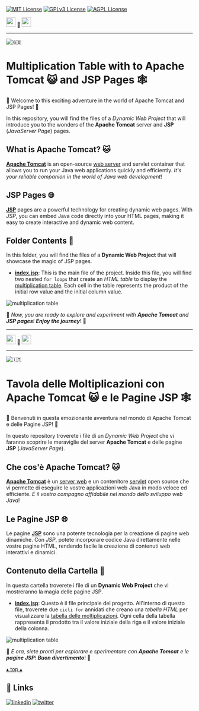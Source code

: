 [![MIT License](https://img.shields.io/badge/License-MIT-green.svg)](https://choosealicense.com/licenses/mit/)
[![GPLv3 License](https://img.shields.io/badge/License-GPL%20v3-yellow.svg)](https://opensource.org/licenses/)
[![AGPL License](https://img.shields.io/badge/license-AGPL-blue.svg)](http://www.gnu.org/licenses/agpl-3.0)

<a name="TOP"></a>

<a href="#IT"><img style="height:25px" src="https://em-content.zobj.net/thumbs/60/whatsapp/352/flag-italy_1f1ee-1f1f9.png" /></a>
🤍
<a href="#EN"><img style="height:25px" src="https://em-content.zobj.net/thumbs/60/whatsapp/352/flag-united-kingdom_1f1ec-1f1e7.png" /></a>

<hr />


![🇬🇧](https://em-content.zobj.net/thumbs/60/whatsapp/352/flag-united-kingdom_1f1ec-1f1e7.png) <a name="EN"></a>
# Multiplication Table with to Apache Tomcat 😺 and JSP Pages 🕸️

🌟 Welcome to this exciting adventure in the world of Apache Tomcat and JSP Pages! 🌟

In this repository, you will find the files of a *Dynamic Web Project* that will introduce you to the wonders of the **Apache Tomcat** server and **JSP** (*JavaServer Page*) pages.

## What is Apache Tomcat? 🐱

[**Apache Tomcat**](https://en.wikipedia.org/wiki/Apache_Tomcat) is an open-source [web server](https://en.wikipedia.org/wiki/Web_server) and servlet container that allows you to run your Java web applications quickly and efficiently.
*It's your reliable companion in the world of Java web development*!

## JSP Pages 🌐

[**JSP**](https://en.wikipedia.org/wiki/JavaServer_Pages) pages are a powerful technology for creating dynamic web pages.
With *JSP*, you can embed Java code directly into your HTML pages, making it easy to create interactive and dynamic web content.

## Folder Contents 📂

In this folder, you will find the files of a **Dynamic Web Project** that will showcase the magic of JSP pages.

- [**index.jsp**](./multiplicationTable/src/main/webapp/index.jsp): This is the main file of the project.
Inside this file, you will find two nested `for loops` that create an *HTML table* to display the [multiplication table](https://it.wikipedia.org/wiki/Tavola_pitagorica).
Each cell in the table represents the product of the initial row value and the initial column value.

![multiplication table](https://it.emcelettronica.com/wp-content/uploads/2016/06/01-pitagoric.gif)

🚀 *Now, you are ready to explore and experiment with **Apache Tomcat** and **JSP pages**!*
***Enjoy the journey***! 🚀


<hr/>

<a href="#IT"><img style="height:25px" src="https://em-content.zobj.net/thumbs/60/whatsapp/352/flag-italy_1f1ee-1f1f9.png" /></a> 🤍 <a href="#EN"><img style="height:25px" src="https://em-content.zobj.net/thumbs/60/whatsapp/352/flag-united-kingdom_1f1ec-1f1e7.png" /></a>

<hr />


![🇮🇹](https://em-content.zobj.net/thumbs/60/whatsapp/352/flag-italy_1f1ee-1f1f9.png) <a name="IT"></a>
# Tavola delle Moltiplicazioni con Apache Tomcat 😺 e le Pagine JSP 🕸️

🌟 Benvenuti in questa emozionante avventura nel mondo di Apache Tomcat e delle Pagine JSP! 🌟

In questo repository troverete i file di un *Dynamic Web Project* che vi faranno scoprire le meraviglie del server **Apache Tomcat** e delle pagine **JSP** (*JavaServer Page*).

## Che cos'è Apache Tomcat? 🐱

[**Apache Tomcat**](https://it.wikipedia.org/wiki/Apache_Tomcat) è un [server web](https://it.wikipedia.org/wiki/Server_web) e un contenitore [servlet](https://it.wikipedia.org/wiki/Servlet) open source che vi permette di eseguire le vostre applicazioni web Java in modo veloce ed efficiente.
*È il vostro compagno affidabile nel mondo dello sviluppo web Java*!

## Le Pagine JSP 🌐

Le pagine [**JSP**](https://it.wikipedia.org/wiki/JavaServer_Pages) sono una potente tecnologia per la creazione di pagine web dinamiche.
Con *JSP*, potete incorporare codice Java direttamente nelle vostre pagine HTML, rendendo facile la creazione di contenuti web interattivi e dinamici.

## Contenuto della Cartella 📂

In questa cartella troverete i file di un **Dynamic Web Project** che vi mostreranno la magia delle pagine JSP.

- [**index.jsp**](./multiplicationTable/src/main/webapp/index.jsp): Questo è il file principale del progetto.
All'interno di questo file, troverete due `cicli for` annidati che creano una *tabella HTML* per visualizzare la [tabella delle moltiplicazioni](https://it.wikipedia.org/wiki/Tavola_pitagorica).
Ogni cella della tabella rappresenta il prodotto tra il valore iniziale della riga e il valore iniziale della colonna.

![multiplication table](https://it.emcelettronica.com/wp-content/uploads/2016/06/01-pitagoric.gif)

🚀 *E ora, siete pronti per esplorare e sperimentare con **Apache Tomcat** e le **pagine JSP**!*
***Buon divertimento***! 🚀


<a href="#TOP">&utrif; top &utrif;</a>

## 🔗 Links
[![linkedin](https://img.shields.io/badge/linkedin-0A66C2?style=for-the-badge&logo=linkedin&logoColor=white)](https://www.linkedin.com/in/biagio-rosario-greco-77145774/)
[![twitter](https://img.shields.io/badge/twitter-1DA1F2?style=for-the-badge&logo=twitter&logoColor=white)](https://twitter.com/birg_81)
